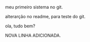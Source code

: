 meu primeiro sistema no git.

alterarção no readme, para teste do git.

ola, tudo bem?

NOVA LINHA ADICIONADA.